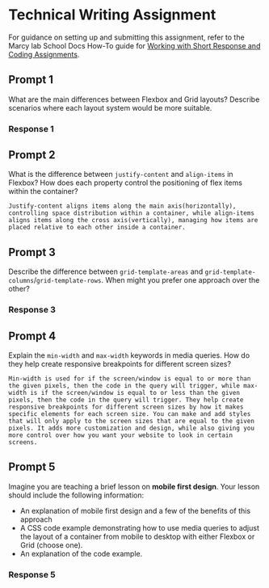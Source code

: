 # Technical Writing Assignment

For guidance on setting up and submitting this assignment, refer to the Marcy lab School Docs How-To guide for [Working with Short Response and Coding Assignments](https://marcylabschool.gitbook.io/marcy-lab-school-docs/fullstack-curriculum/how-tos/working-with-assignments#how-to-work-on-assignments).

## Prompt 1

What are the main differences between Flexbox and Grid layouts? Describe scenarios where each layout system would be more suitable.

### Response 1

## Prompt 2

What is the difference between `justify-content` and `align-items` in Flexbox? How does each property control the positioning of flex items within the container?

```
Justify-content aligns items along the main axis(horizontally), controlling space distribution within a container, while align-items aligns items along the cross axis(vertically), managing how items are placed relative to each other inside a container.
```

## Prompt 3

Describe the difference between `grid-template-areas` and `grid-template-columns`/`grid-template-rows`. When might you prefer one approach over the other?

### Response 3

## Prompt 4

Explain the `min-width` and `max-width` keywords in media queries. How do they help create responsive breakpoints for different screen sizes?

```
Min-width is used for if the screen/window is equal to or more than the given pixels, then the code in the query will trigger, while max-width is if the screen/window is equal to or less than the given pixels, then the code in the query will trigger. They help create responsive breakpoints for different screen sizes by how it makes specific elements for each screen size. You can make and add styles that will only apply to the screen sizes that are equal to the given pixels. It adds more customization and design, while also giving you more control over how you want your website to look in certain screens.
```

## Prompt 5

Imagine you are teaching a brief lesson on **mobile first design**. Your lesson should include the following information:

- An explanation of mobile first design and a few of the benefits of this approach
- A CSS code example demonstrating how to use media queries to adjust the layout of a container from mobile to desktop with either Flexbox or Grid (choose one).
- An explanation of the code example.

### Response 5
